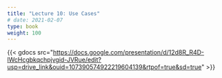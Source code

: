 ```yaml
---
title: "Lecture 10: Use Cases"
# date: 2021-02-07
type: book
weight: 100
---
```


{{< gdocs src="https://docs.google.com/presentation/d/12d8R_R4D-lWcHcgbkqchpjvgid-JVRue/edit?usp=drive_link&ouid=107390574922219604139&rtpof=true&sd=true" >}}
